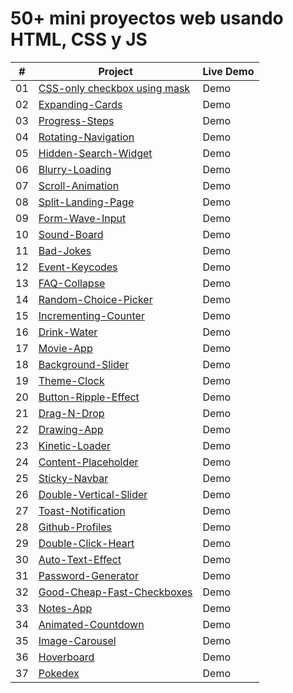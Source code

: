 # 50+ mini proyectos web usando HTML, CSS y JS

|  #  | Project                                                                                                          | Live Demo |
| :-: | ---------------------------------------------------------------------------------------------------------------- | --------- |
| 01  | [CSS-only checkbox using mask](https://github.com/oigomezz/my-web-components/tree/main/Checkbox-Using-Mask)      | Demo      |
| 02  | [Expanding-Cards](https://github.com/oigomezz/my-web-components/tree/main/Expanding-Cards)                       | Demo      |
| 03  | [Progress-Steps](https://github.com/oigomezz/my-web-components/tree/main/Progress-Steps)                         | Demo      |
| 04  | [Rotating-Navigation](https://github.com/oigomezz/my-web-components/tree/main/Rotating-Nav-Animation)            | Demo      |
| 05  | [Hidden-Search-Widget](https://github.com/oigomezz/my-web-components/tree/main/Hidden-Search-Widget)             | Demo      |
| 06  | [Blurry-Loading](https://github.com/oigomezz/my-web-components/tree/main/Blurry-Loading)                         | Demo      |
| 07  | [Scroll-Animation](https://github.com/oigomezz/my-web-components/tree/main/Scroll-Animation)                     | Demo      |
| 08  | [Split-Landing-Page](https://github.com/oigomezz/my-web-components/tree/main/Split-Landing-Page)                 | Demo      |
| 09  | [Form-Wave-Input](https://github.com/oigomezz/my-web-components/tree/main/Form-Wave-Input)                       | Demo      |
| 10  | [Sound-Board](https://github.com/oigomezz/my-web-components/tree/main/Sound-Board)                               | Demo      |
| 11  | [Bad-Jokes](https://github.com/oigomezz/my-web-components/tree/main/Bad-Jokes)                                   | Demo      |
| 12  | [Event-Keycodes](https://github.com/oigomezz/my-web-components/tree/main/Event-Keycodes)                         | Demo      |
| 13  | [FAQ-Collapse](https://github.com/oigomezz/my-web-components/tree/main/FAQ-Collapse)                             | Demo      |
| 14  | [Random-Choice-Picker](https://github.com/oigomezz/my-web-components/tree/main/Random-Choice-Picker)             | Demo      |
| 15  | [Incrementing-Counter](https://github.com/oigomezz/my-web-components/tree/main/Incrementing-Counter)             | Demo      |
| 16  | [Drink-Water](https://github.com/oigomezz/my-web-components/tree/main/Drink-Water)                               | Demo      |
| 17  | [Movie-App](https://github.com/oigomezz/my-web-components/tree/main/Movie-App)                                   | Demo      |
| 18  | [Background-Slider](https://github.com/oigomezz/my-web-components/tree/main/Background-Slider)                   | Demo      |
| 19  | [Theme-Clock](https://github.com/oigomezz/my-web-components/tree/main/Theme-Clock)                               | Demo      |
| 20  | [Button-Ripple-Effect](https://github.com/oigomezz/my-web-components/tree/main/Button-Ripple-Effect)             | Demo      |
| 21  | [Drag-N-Drop](https://github.com/oigomezz/my-web-components/tree/main/Drag-N-Drop)                               | Demo      |
| 22  | [Drawing-App](https://github.com/oigomezz/my-web-components/tree/main/Drawing-App)                               | Demo      |
| 23  | [Kinetic-Loader](https://github.com/oigomezz/my-web-components/tree/main/Kinetic-Loader)                         | Demo      |
| 24  | [Content-Placeholder](https://github.com/oigomezz/my-web-components/tree/main/Content-Placeholder)               | Demo      |
| 25  | [Sticky-Navbar](https://github.com/oigomezz/my-web-components/tree/main/Sticky-Navbar)                           | Demo      |
| 26  | [Double-Vertical-Slider](https://github.com/oigomezz/my-web-components/tree/main/Double-Vertical-Slider)         | Demo      |
| 27  | [Toast-Notification](https://github.com/oigomezz/my-web-components/tree/main/Toast-Notification)                 | Demo      |
| 28  | [Github-Profiles](https://github.com/oigomezz/my-web-components/tree/main/Github-Profiles)                       | Demo      |
| 29  | [Double-Click-Heart](https://github.com/oigomezz/my-web-components/tree/main/Double-Click-Heart)                 | Demo      |
| 30  | [Auto-Text-Effect](https://github.com/oigomezz/my-web-components/tree/main/Auto-Text-Effect)                     | Demo      |
| 31  | [Password-Generator](https://github.com/oigomezz/my-web-components/tree/main/Password-Generator)                 | Demo      |
| 32  | [Good-Cheap-Fast-Checkboxes](https://github.com/oigomezz/my-web-components/tree/main/Good-Cheap-Fast-Checkboxes) | Demo      |
| 33  | [Notes-App](https://github.com/oigomezz/my-web-components/tree/main/Notes-App)                                   | Demo      |
| 34  | [Animated-Countdown](https://github.com/oigomezz/my-web-components/tree/main/Animated-Countdown)                 | Demo      |
| 35  | [Image-Carousel](https://github.com/oigomezz/my-web-components/tree/main/Image-Carousel)                         | Demo      |
| 36  | [Hoverboard](https://github.com/oigomezz/my-web-components/tree/main/Hoverboard)                                 | Demo      |
| 37  | [Pokedex](https://github.com/oigomezz/my-web-components/tree/main/Pokedex)                                       | Demo      |
